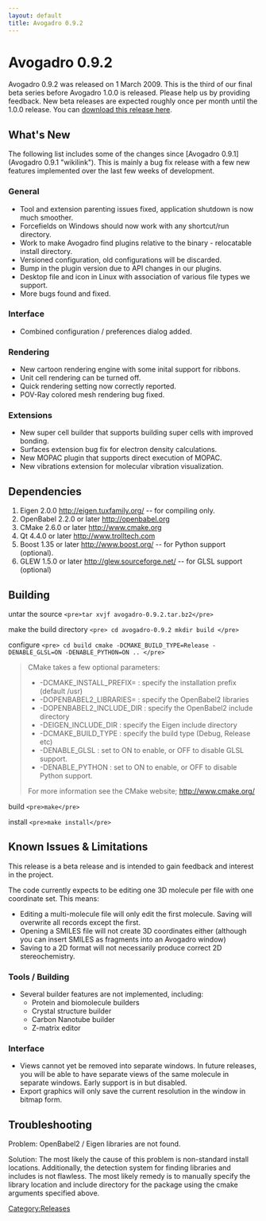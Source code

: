 ```yaml
---
layout: default
title: Avogadro 0.9.2
---
```


# Avogadro 0.9.2

Avogadro 0.9.2 was released on 1 March 2009. This is the third of our final beta series before Avogadro 1.0.0 is released. Please help us by providing feedback. New beta releases are expected roughly once per month until the 1.0.0 release. You can [download this release here](https://sourceforge.net/project/showfiles.php?group_id=165310&package_id=187449).

What's New
----------

The following list includes some of the changes since [Avogadro 0.9.1](Avogadro 0.9.1 "wikilink"). This is mainly a bug fix release with a few new features implemented over the last few weeks of development.

### General

-   Tool and extension parenting issues fixed, application shutdown is now much smoother.
-   Forcefields on Windows should now work with any shortcut/run directory.
-   Work to make Avogadro find plugins relative to the binary - relocatable install directory.
-   Versioned configuration, old configurations will be discarded.
-   Bump in the plugin version due to API changes in our plugins.
-   Desktop file and icon in Linux with association of various file types we support.
-   More bugs found and fixed.

### Interface

-   Combined configuration / preferences dialog added.

### Rendering

-   New cartoon rendering engine with some inital support for ribbons.
-   Unit cell rendering can be turned off.
-   Quick rendering setting now correctly reported.
-   POV-Ray colored mesh rendering bug fixed.

### Extensions

-   New super cell builder that supports building super cells with improved bonding.
-   Surfaces extension bug fix for electron density calculations.
-   New MOPAC plugin that supports direct execution of MOPAC.
-   New vibrations extension for molecular vibration visualization.

Dependencies
------------

1.  Eigen 2.0.0 [<http://eigen.tuxfamily.org/>](http://eigen.tuxfamily.org/) -- for compiling only.
2.  OpenBabel 2.2.0 or later [<http://openbabel.org>](http://openbabel.org/)
3.  CMake 2.6.0 or later [<http://www.cmake.org>](http://www.cmake.org/)
4.  Qt 4.4.0 or later [<http://www.trolltech.com>](http://www.trolltech.com/)
5.  Boost 1.35 or later [<http://www.boost.org/>](http://www.boost.org/) -- for Python support (optional).
6.  GLEW 1.5.0 or later [<http://glew.sourceforge.net/>](http://glew.sourceforge.net/) -- for GLSL support (optional)

Building
--------

untar the source `<pre>tar xvjf avogadro-0.9.2.tar.bz2</pre>`

make the build directory `<pre>
cd avogadro-0.9.2
mkdir build
</pre>`

configure `<pre>
cd build
cmake -DCMAKE_BUILD_TYPE=Release -DENABLE_GLSL=ON -DENABLE_PYTHON=ON ..
</pre>`

> CMake takes a few optional parameters:
>
> -   -DCMAKE\_INSTALL\_PREFIX= : specify the installation prefix (default /usr)
> -   -DOPENBABEL2\_LIBRARIES= : specify the OpenBabel2 libraries
> -   -DOPENBABEL2\_INCLUDE\_DIR : specify the OpenBabel2 include directory
> -   -DEIGEN\_INCLUDE\_DIR : specify the Eigen include directory
> -   -DCMAKE\_BUILD\_TYPE : specify the build type (Debug, Release etc)
> -   -DENABLE\_GLSL : set to ON to enable, or OFF to disable GLSL support.
> -   -DENABLE\_PYTHON : set to ON to enable, or OFF to disable Python support.
>
> For more information see the CMake website; [<http://www.cmake.org/>](http://www.cmake.org/)

build `<pre>make</pre>`

install `<pre>make install</pre>`

Known Issues & Limitations
--------------------------

This release is a beta release and is intended to gain feedback and interest in the project.

The code currently expects to be editing one 3D molecule per file with one coordinate set. This means:

-   Editing a multi-molecule file will only edit the first molecule. Saving will overwrite all records except the first.
-   Opening a SMILES file will not create 3D coordinates either (although you can insert SMILES as fragments into an Avogadro window)
-   Saving to a 2D format will not necessarily produce correct 2D stereochemistry.

### Tools / Building

-   Several builder features are not implemented, including:
    -   Protein and biomolecule builders
    -   Crystal structure builder
    -   Carbon Nanotube builder
    -   Z-matrix editor

### Interface

-   Views cannot yet be removed into separate windows. In future releases, you will be able to have separate views of the same molecule in separate windows. Early support is in but disabled.
-   Export graphics will only save the current resolution in the window in bitmap form.

Troubleshooting
---------------

Problem: OpenBabel2 / Eigen libraries are not found.

Solution: The most likely the cause of this problem is non-standard install locations. Additionally, the detection system for finding libraries and includes is not flawless. The most likely remedy is to manually specify the library location and include directory for the package using the cmake arguments specified above.

<Category:Releases>

